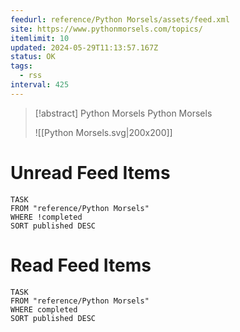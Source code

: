```yaml
---
feedurl: reference/Python Morsels/assets/feed.xml
site: https://www.pythonmorsels.com/topics/
itemlimit: 10
updated: 2024-05-29T11:13:57.167Z
status: OK
tags:
  - rss
interval: 425
---
```


> [!abstract] Python Morsels
> Python Morsels
>
> ![[Python Morsels.svg|200x200]]
# Unread Feed Items
~~~dataview
TASK
FROM "reference/Python Morsels"
WHERE !completed
SORT published DESC
~~~

# Read Feed Items
~~~dataview
TASK
FROM "reference/Python Morsels"
WHERE completed
SORT published DESC
~~~
